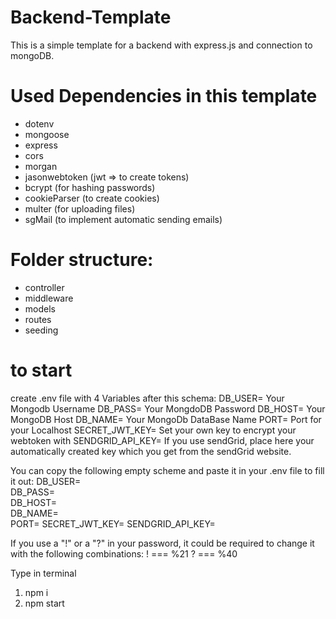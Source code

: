 # **Backend-Template**

This is a simple template for a backend with express.js and connection to mongoDB.

# Used Dependencies in this template
- dotenv
- mongoose
- express
- cors
- morgan
- jasonwebtoken (jwt => to create tokens)
- bcrypt (for hashing passwords)
- cookieParser (to create cookies)
- multer (for uploading files)
- sgMail (to implement automatic sending emails)

# Folder structure:
- controller
- middleware
- models
- routes
- seeding

# to start
create .env file with 4 Variables after this schema: 
DB_USER=          Your Mongodb Username 
DB_PASS=          Your MongdoDB Password
DB_HOST=          Your MongoDB Host 
DB_NAME=          Your MongoDb DataBase Name
PORT=             Port for your Localhost
SECRET_JWT_KEY=   Set your own key to encrypt your webtoken with
SENDGRID_API_KEY= If you use sendGrid, place here your automatically created key which you get from the sendGrid website.

You can copy the following empty scheme and paste it in your .env file to fill it out:
DB_USER=   
DB_PASS=  
DB_HOST=   
DB_NAME=  
PORT=
SECRET_JWT_KEY=
SENDGRID_API_KEY=


If you use a "!" or a "?" in your password, it could be required to change it with the following combinations:
! === %21
? === %40

Type in terminal
1.  npm i 
2.  npm start
